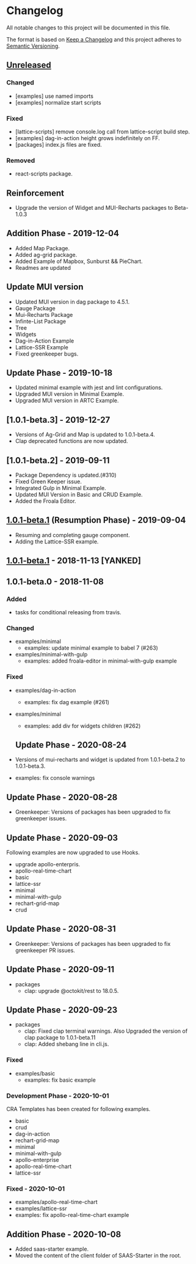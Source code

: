 # Changelog
All notable changes to this project will be documented in this file.

The format is based on [Keep a Changelog](http://keepachangelog.com/en/1.0.0/)
and this project adheres to [Semantic Versioning](http://semver.org/spec/v2.0.0.html).

## [Unreleased]
### Changed
- [examples] use named imports
- [examples] normalize start scripts

### Fixed
- [lattice-scripts] remove console.log call from lattice-script build step.
- [examples] dag-in-action height grows indefinitely on FF.
- [packages] index.js files are fixed.

### Removed
- react-scripts package.

## Reinforcement
- Upgrade the version of Widget and MUI-Recharts packages to Beta-1.0.3

## Addition Phase - 2019-12-04
- Added Map Package.
- Added ag-grid package.
- Added Example of Mapbox, Sunburst && PieChart.
- Readmes are updated

## Update MUI version
- Updated MUI version in dag package to 4.5.1.
- Gauge Package
- Mui-Recharts Package
- Infinte-List Package
- Tree
- Widgets
- Dag-in-Action Example
- Lattice-SSR Example
- Fixed greenkeeper bugs.

## Update Phase - 2019-10-18
- Updated minimal example with jest and lint configurations.
- Upgraded MUI version in Minimal Example.
- Upgraded MUI version in ARTC Example.

## [1.0.1-beta.3] - 2019-12-27
- Versions of Ag-Grid and Map is updated to 1.0.1-beta.4.
- Clap deprecated functions are now updated.

## [1.0.1-beta.2] - 2019-09-11
- Package Dependency is updated.(#310)
- Fixed Green Keeper issue.
- Integrated Gulp in Minimal Example.
- Updated MUI Version in Basic and CRUD Example.
- Added the Froala Editor.

## [1.0.1-beta.1] (Resumption Phase) - 2019-09-04
- Resuming and completing gauge component.
- Adding the Lattice-SSR example.

## [1.0.1-beta.1] - 2018-11-13 [YANKED]

## 1.0.1-beta.0 - 2018-11-08
### Added
- tasks for conditional releasing from travis.

### Changed
- examples/minimal
  - examples: update minimal example to babel 7 (#263)
- examples/minimal-with-gulp
  - examples: added froala-editor in minimal-with-gulp example

### Fixed
- examples/dag-in-action
  - examples: fix dag example (#261)
- examples/minimal
  - examples: add div for widgets children (#262)

  ## Update Phase - 2020-08-24
- Versions of mui-recharts and widget is updated from 1.0.1-beta.2 to 1.0.1-beta.3.
- examples: fix console warnings

## Update Phase - 2020-08-28
- Greenkeeper: Versions of packages has been upgraded to fix greenkeeper issues.

## Update Phase - 2020-09-03
Following examples are now upgraded to use Hooks.
  - upgrade apollo-enterpris.
  - apollo-real-time-chart
  - basic
  - lattice-ssr
  - minimal
  - minimal-with-gulp
  - rechart-grid-map
  - crud

## Update Phase - 2020-08-31
- Greenkeeper: Versions of packages has been upgraded to fix greenkeeper PR issues.

## Update Phase - 2020-09-11
- packages
  - clap: upgrade @octokit/rest to 18.0.5.

## Update Phase - 2020-09-23
- packages
  - clap: Fixed clap terminal warnings. Also Upgraded the version of clap package to 1.0.1-beta.11
  - clap: Added shebang line in cli.js.

### Fixed
- examples/basic
  - examples: fix basic example

### Development Phase - 2020-10-01
CRA Templates has been created for following examples.
  - basic
  - crud
  - dag-in-action
  - rechart-grid-map
  - minimal
  - minimal-with-gulp
  - apollo-enterprise
  - apollo-real-time-chart
  - lattice-ssr

### Fixed - 2020-10-01
- examples/apollo-real-time-chart
- examples/lattice-ssr
- examples: fix apollo-real-time-chart example

## Addition Phase - 2020-10-08
- Added saas-starter example.
- Moved the content of the client folder of SAAS-Starter in the root.

[unreleased]: https://github.com/:latticejs/lattice/compare/v1.0.1-beta.1...HEAD
[1.0.1-beta.1]: https://github.com/:latticejs/lattice/compare/v1.0.1-beta.0...v1.0.1-beta.1
